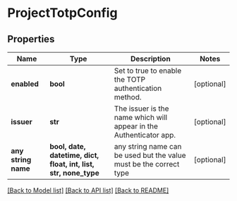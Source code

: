 # ProjectTotpConfig


## Properties
Name | Type | Description | Notes
------------ | ------------- | ------------- | -------------
**enabled** | **bool** | Set to true to enable the TOTP authentication method. | [optional] 
**issuer** | **str** | The issuer is the name which will appear in the Authenticator app. | [optional] 
**any string name** | **bool, date, datetime, dict, float, int, list, str, none_type** | any string name can be used but the value must be the correct type | [optional]

[[Back to Model list]](../README.md#documentation-for-models) [[Back to API list]](../README.md#documentation-for-api-endpoints) [[Back to README]](../README.md)


